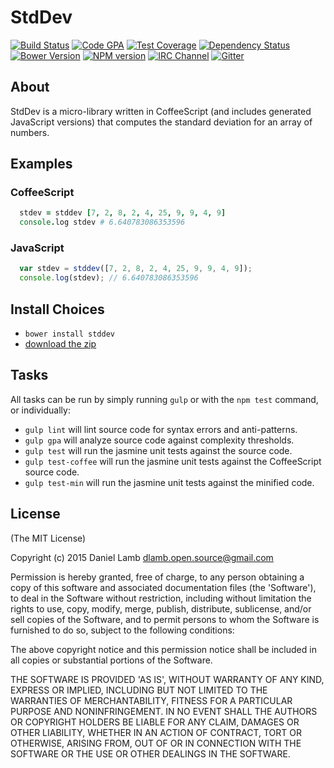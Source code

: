# StdDev
[![Build Status][build-image]][build-url]
[![Code GPA][gpa-image]][gpa-url]
[![Test Coverage][coverage-image]][coverage-url]
[![Dependency Status][depstat-image]][depstat-url]
[![Bower Version][bower-image]][bower-url]
[![NPM version][npm-image]][npm-url]
[![IRC Channel][irc-image]][irc-url]
[![Gitter][gitter-image]][gitter-url]

## About

StdDev is a micro-library written in CoffeeScript (and includes generated JavaScript versions) that computes the standard deviation for an array of numbers.

## Examples

### CoffeeScript

```CoffeeScript
  stdev = stddev [7, 2, 8, 2, 4, 25, 9, 9, 4, 9]
  console.log stdev # 6.640783086353596
```

### JavaScript

```JavaScript
  var stdev = stddev([7, 2, 8, 2, 4, 25, 9, 9, 4, 9]);
  console.log(stdev); // 6.640783086353596
```

## Install Choices
- `bower install stddev`
- [download the zip](https://github.com/daniellmb/stddev/archive/master.zip)

## Tasks

All tasks can be run by simply running `gulp` or with the `npm test` command, or individually:

  * `gulp lint` will lint source code for syntax errors and anti-patterns.
  * `gulp gpa` will analyze source code against complexity thresholds.
  * `gulp test` will run the jasmine unit tests against the source code.
  * `gulp test-coffee` will run the jasmine unit tests against the CoffeeScript source code.
  * `gulp test-min` will run the jasmine unit tests against the minified code.

## License

(The MIT License)

Copyright (c) 2015 Daniel Lamb dlamb.open.source@gmail.com

Permission is hereby granted, free of charge, to any person obtaining
a copy of this software and associated documentation files (the
'Software'), to deal in the Software without restriction, including
without limitation the rights to use, copy, modify, merge, publish,
distribute, sublicense, and/or sell copies of the Software, and to
permit persons to whom the Software is furnished to do so, subject to
the following conditions:

The above copyright notice and this permission notice shall be
included in all copies or substantial portions of the Software.

THE SOFTWARE IS PROVIDED 'AS IS', WITHOUT WARRANTY OF ANY KIND,
EXPRESS OR IMPLIED, INCLUDING BUT NOT LIMITED TO THE WARRANTIES OF
MERCHANTABILITY, FITNESS FOR A PARTICULAR PURPOSE AND NONINFRINGEMENT.
IN NO EVENT SHALL THE AUTHORS OR COPYRIGHT HOLDERS BE LIABLE FOR ANY
CLAIM, DAMAGES OR OTHER LIABILITY, WHETHER IN AN ACTION OF CONTRACT,
TORT OR OTHERWISE, ARISING FROM, OUT OF OR IN CONNECTION WITH THE
SOFTWARE OR THE USE OR OTHER DEALINGS IN THE SOFTWARE.



[build-url]: https://travis-ci.org/daniellmb/stddev
[build-image]: http://img.shields.io/travis/daniellmb/stddev.png

[gpa-url]: https://codeclimate.com/github/daniellmb/stddev
[gpa-image]: https://codeclimate.com/github/daniellmb/stddev.png

[coverage-url]: https://codeclimate.com/github/daniellmb/stddev/code?sort=covered_percent&sort_direction=desc
[coverage-image]: https://codeclimate.com/github/daniellmb/stddev/coverage.png

[depstat-url]: https://david-dm.org/daniellmb/stddev
[depstat-image]: https://david-dm.org/daniellmb/stddev.png?theme=shields.io

[issues-url]: https://github.com/daniellmb/stddev/issues
[issues-image]: http://img.shields.io/github/issues/daniellmb/stddev.png

[bower-url]: http://bower.io/search/?q=stddev
[bower-image]: https://badge.fury.io/bo/stddev.png

[downloads-url]: https://www.npmjs.org/package/stddev
[downloads-image]: http://img.shields.io/npm/dm/stddev.png

[npm-url]: https://www.npmjs.org/package/stddev
[npm-image]: https://badge.fury.io/js/stddev.png

[irc-url]: http://webchat.freenode.net/?channels=stddev
[irc-image]: http://img.shields.io/badge/irc-%23stddev-brightgreen.png

[gitter-url]: https://gitter.im/daniellmb/stddev
[gitter-image]: http://img.shields.io/badge/gitter-daniellmb/stddev-brightgreen.png

[tip-url]: https://www.gittip.com/daniellmb
[tip-image]: http://img.shields.io/gittip/daniellmb.png